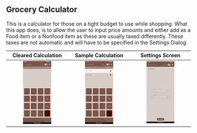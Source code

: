 ## Grocery Calculator

This is a calculator for those on a tight budget to use while shopping. What this app does, is to allow the user to input price amounts and either add as a Food item or a Nonfood item as these are usually taxed differently. These taxes are not automatic and will have to be specified in the Settings Dialog.

|                     Cleared Calculation                      |                      Sample Calculation                      |                           Settings Screen                    |
| :----------------------------------------------------------: | :----------------------------------------------------------: | :----------------------------------------------------------: |
| <img src="https://github.com/TheRandomCrafter83/GroceryCalculator/blob/91450fe90b568067cfd62d9feb45430c7e573688/screenshot_cleared.png" width="50%" height="100%"/> | <img src ="https://github.com/TheRandomCrafter83/GroceryCalculator/blob/91450fe90b568067cfd62d9feb45430c7e573688/screenshot_smallCalculation.png" width="50%" height="100%"/> | <img src="https://github.com/TheRandomCrafter83/GroceryCalculator/blob/91450fe90b568067cfd62d9feb45430c7e573688/screenshot_Settings.png" width="50%" height="100%"/> |





